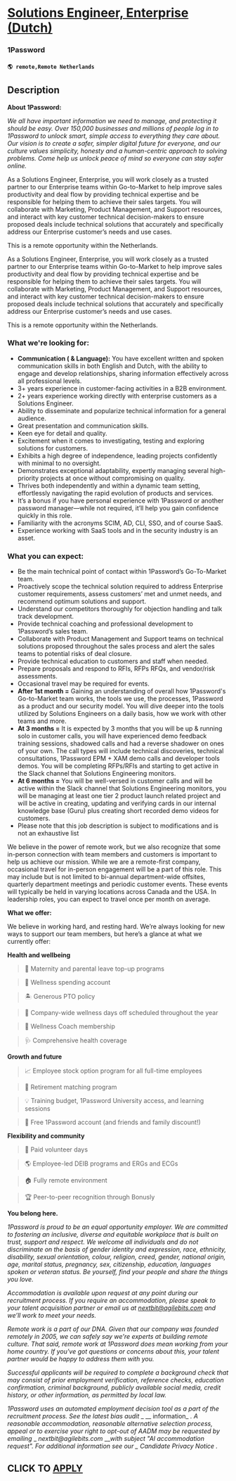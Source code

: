 # [Solutions Engineer, Enterprise (Dutch)](https://www.remotewlb.com/apply/solutions-engineer-enterprise-dutch-133602)  
### 1Password  
#### `🌎 remote,Remote Netherlands`  

## Description

 **About 1Password:**

 _We all have important information we need to manage, and protecting it should be easy. Over 150,000 businesses and millions of people log in to 1Password to unlock smart, simple access to everything they care about. Our vision is to create a safer, simpler digital future for everyone, and our culture values simplicity, honesty and a human-centric approach to solving problems. Come help us unlock peace of mind so everyone can stay safer online._

  

As a Solutions Engineer, Enterprise, you will work closely as a trusted partner to our Enterprise teams within Go-to-Market to help improve sales productivity and deal flow by providing technical expertise and be responsible for helping them to achieve their sales targets. You will collaborate with Marketing, Product Management, and Support resources, and interact with key customer technical decision-makers to ensure proposed deals include technical solutions that accurately and specifically address our Enterprise customer’s needs and use cases.

  

This is a remote opportunity within the Netherlands.

  

As a Solutions Engineer, Enterprise, you will work closely as a trusted partner to our Enterprise teams within Go-to-Market to help improve sales productivity and deal flow by providing technical expertise and be responsible for helping them to achieve their sales targets. You will collaborate with Marketing, Product Management, and Support resources, and interact with key customer technical decision-makers to ensure proposed deals include technical solutions that accurately and specifically address our Enterprise customer’s needs and use cases.

  

This is a remote opportunity within the Netherlands.

  

### What we're looking for:

*  **Communication ( & Language):** You have excellent written and spoken communication skills in both English and Dutch, with the ability to engage and develop relationships, sharing information effectively across all professional levels.
* 3+ years experience in customer-facing activities in a B2B environment. 
* 2+ years experience working directly with enterprise customers as a Solutions Engineer. 
* Ability to disseminate and popularize technical information for a general audience. 
* Great presentation and communication skills. 
* Keen eye for detail and quality. 
* Excitement when it comes to investigating, testing and exploring solutions for customers. 
* Exhibits a high degree of independence, leading projects confidently with minimal to no oversight. 
* Demonstrates exceptional adaptability, expertly managing several high-priority projects at once without compromising on quality. 
* Thrives both independently and within a dynamic team setting, effortlessly navigating the rapid evolution of products and services. 
* It’s a bonus if you have personal experience with 1Password or another password manager—while not required, it’ll help you gain confidence quickly in this role. 
* Familiarity with the acronyms SCIM, AD, CLI, SSO, and of course SaaS. 
* Experience working with SaaS tools and in the security industry is an asset. 

  

### What you can expect:

* Be the main technical point of contact within 1Password’s Go-To-Market team. 
* Proactively scope the technical solution required to address Enterprise customer requirements, assess customers’ met and unmet needs, and recommend optimum solutions and support. 
* Understand our competitors thoroughly for objection handling and talk track development. 
* Provide technical coaching and professional development to 1Password’s sales team.
* Collaborate with Product Management and Support teams on technical solutions proposed throughout the sales process and alert the sales teams to potential risks of deal closure. 
* Provide technical education to customers and staff when needed. 
* Prepare proposals and respond to RFIs, RFPs RFQs, and vendor/risk assessments. 
* Occasional travel may be required for events. 
* **After 1st month =** Gaining an understanding of overall how 1Password's Go-to-Market team works, the tools we use, the processes, 1Password as a product and our security model. You will dive deeper into the tools utilized by Solutions Engineers on a daily basis, how we work with other teams and more. 
* **At 3 months =** It is expected by 3 months that you will be up & running solo in customer calls, you will have experienced demo feedback training sessions, shadowed calls and had a reverse shadower on ones of your own. The call types will include technical discoveries, technical consultations, 1Password EPM + XAM demo calls and developer tools demos. You will be completing RFPs/RFIs and starting to get active in the Slack channel that Solutions Engineering monitors. 
* **At 6 months =** You will be well-versed in customer calls and will be active within the Slack channel that Solutions Engineering monitors, you will be managing at least one tier 2 product launch related project and will be active in creating, updating and verifying cards in our internal knowledge base (Guru) plus creating short recorded demo videos for customers.
* Please note that this job description is subject to modifications and is not an exhaustive list 

  

We believe in the power of remote work, but we also recognize that some in-person connection with team members and customers is important to help us achieve our mission. While we are a remote-first company, occasional travel for in-person engagement will be a part of this role. This may include but is not limited to bi-annual department-wide offsites, quarterly department meetings and periodic customer events. These events will typically be held in varying locations across Canada and the USA. In leadership roles, you can expect to travel once per month on average.

  

 **What we offer:**

  

We believe in working hard, and resting hard. We’re always looking for new ways to support our team members, but here’s a glance at what we currently offer:

  

**Health and wellbeing**

> 👶 Maternity and parental leave top-up programs

> 👟 Wellness spending account

> 🏝 Generous PTO policy

> 💖 Company-wide wellness days off scheduled throughout the year

> 🧠 Wellness Coach membership

> 🩺 Comprehensive health coverage

  

 **Growth and future**

> 📈 Employee stock option program for all full-time employees

> 💸 Retirement matching program

> 💡 Training budget, 1Password University access, and learning sessions

> 🔑 Free 1Password account (and friends and family discount!)

  

**Flexibility and community**

> 🤝 Paid volunteer days

> 🌎 Employee-led DEIB programs and ERGs and ECGs

> 🏠 Fully remote environment

> 🏆 Peer-to-peer recognition through Bonusly

  

**You belong here.**

  

 _1Password is proud to be an equal opportunity employer. We are committed to fostering an inclusive, diverse and equitable workplace that is built on trust, support and respect. We welcome all individuals and do not discriminate on the basis of gender identity and expression, race, ethnicity, disability, sexual orientation, colour, religion, creed, gender, national origin, age, marital status, pregnancy, sex, citizenship, education, languages spoken or veteran status. Be yourself, find your people and share the things you love._

  

 _Accommodation is available upon request at any point during our recruitment process. If you require an accommodation, please speak to your talent acquisition partner or email us at nextbit@agilebits.com and we’ll work to meet your needs._

  

 _Remote work is a part of our DNA. Given that our company was founded remotely in 2005, we can safely say we're experts at building remote culture. That said, remote work at 1Password does mean working from your home country. If you've got questions or concerns about this, your talent partner would be happy to address them with you._

  

 _Successful applicants will be required to complete a background check that may consist of prior employment verification, reference checks, education confirmation, criminal background, publicly available social media, credit history, or other information, as permitted by local law._

  

 _1Password uses an automated employment decision tool as a part of the recruitment process. See the latest bias audit_ _ __ information_ _. A reasonable accommodation, reasonable alternative selection process, appeal or to exercise your right to opt-out of AADM may be requested by emailing_ _ _nextbit@agilebits.com_ ____with subject "AI accommodation request". For additional information see our_ _ _Candidate Privacy Notice__ _._

  
## CLICK TO [APPLY](https://www.remotewlb.com/apply/solutions-engineer-enterprise-dutch-133602)

